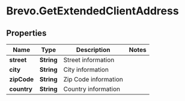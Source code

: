 # Brevo.GetExtendedClientAddress

## Properties
Name | Type | Description | Notes
------------ | ------------- | ------------- | -------------
**street** | **String** | Street information | 
**city** | **String** | City information | 
**zipCode** | **String** | Zip Code information | 
**country** | **String** | Country information | 


